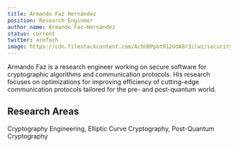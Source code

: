 ```yaml
---
title: Armando Faz Hernández
position: Research Engineer
author_name: Armando Faz-Hernández
status: current
twitter: armfazh
image: https://cdn.filestackcontent.com/AchUBPpbtR12UdA8r3ilwz/security=policy:eyJleHBpcnkiOjIyNTEyMjg0NzIsImNhbGwiOlsicmVhZCIsImNvbnZlcnQiXSwiaGFuZGxlIjoiVGQ1VFdTcW9SemN3T1dlZmx4bE0ifQ==,signature:5a4ad74ae4d88d819778dafa6a5be5216b655fd403d0e82ce7a0baef5b382e1f/cache=expiry:max/resize=w:600,h:600,fit:crop,align:faces/rotate=d:exif/Td5TWSqoRzcwOWeflxlM
---
```

Armando Faz is a research engineer working on secure software for cryptographic algorithms and communication protocols. His research focuses on optimizations for improving efficiency of cutting-edge communication protocols tailored for the pre- and post-quantum world.

## Research Areas 
Cryptography Engineering, Elliptic Curve Cryptography, Post-Quantum Cryptography

